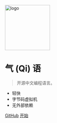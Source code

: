 <!-- _coverpage.md -->

<img src="assets/images/logo_transp.png" alt="logo" width="150"/>

# 气 (Qi) 语

> 开源中文编程语言。

* 轻快
* 字节码虚拟机
* 无外部依赖

[GitHub](https://github.com/anonymousaaardvark/qi/)
[开始](zh-cn/quick_start.md)
